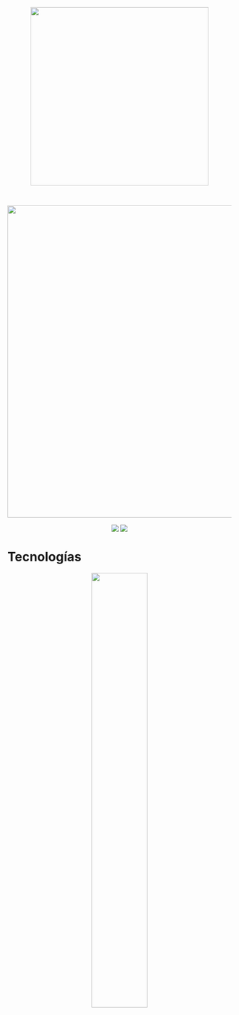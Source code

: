 
<p align="center">
  <img width="400" src="https://private-user-images.githubusercontent.com/108234679/299124201-6e46d342-b1e8-4aec-8975-8611c2c685b1.png?jwt=eyJhbGciOiJIUzI1NiIsInR5cCI6IkpXVCJ9.eyJpc3MiOiJnaXRodWIuY29tIiwiYXVkIjoicmF3LmdpdGh1YnVzZXJjb250ZW50LmNvbSIsImtleSI6ImtleTUiLCJleHAiOjE3MDYwNTA1MTYsIm5iZiI6MTcwNjA1MDIxNiwicGF0aCI6Ii8xMDgyMzQ2NzkvMjk5MTI0MjAxLTZlNDZkMzQyLWIxZTgtNGFlYy04OTc1LTg2MTFjMmM2ODViMS5wbmc_WC1BbXotQWxnb3JpdGhtPUFXUzQtSE1BQy1TSEEyNTYmWC1BbXotQ3JlZGVudGlhbD1BS0lBVkNPRFlMU0E1M1BRSzRaQSUyRjIwMjQwMTIzJTJGdXMtZWFzdC0xJTJGczMlMkZhd3M0X3JlcXVlc3QmWC1BbXotRGF0ZT0yMDI0MDEyM1QyMjUwMTZaJlgtQW16LUV4cGlyZXM9MzAwJlgtQW16LVNpZ25hdHVyZT0xMTlkOTYzOTUxOGE5MTEwZmRiZmI0ZTAzNmQxYWM2Y2U0OWU1MDQyNTExYTY4MDJiNTFiMTI5OGNlMTAzMTY4JlgtQW16LVNpZ25lZEhlYWRlcnM9aG9zdCZhY3Rvcl9pZD0wJmtleV9pZD0wJnJlcG9faWQ9MCJ9.ssOi0jrGg3iLYFf-XCClcxjfUzz-DmaKeE8B6wb_x20">
</p>

<br>


<p align="center" font-size=18px weight="700">
  <img width="700" src="https://private-user-images.githubusercontent.com/108234679/296388906-91bb99f9-66cc-49c3-8230-76a4c4fc5057.png?jwt=eyJhbGciOiJIUzI1NiIsInR5cCI6IkpXVCJ9.eyJpc3MiOiJnaXRodWIuY29tIiwiYXVkIjoicmF3LmdpdGh1YnVzZXJjb250ZW50LmNvbSIsImtleSI6ImtleTUiLCJleHAiOjE3MDYwNTA1NTksIm5iZiI6MTcwNjA1MDI1OSwicGF0aCI6Ii8xMDgyMzQ2NzkvMjk2Mzg4OTA2LTkxYmI5OWY5LTY2Y2MtNDljMy04MjMwLTc2YTRjNGZjNTA1Ny5wbmc_WC1BbXotQWxnb3JpdGhtPUFXUzQtSE1BQy1TSEEyNTYmWC1BbXotQ3JlZGVudGlhbD1BS0lBVkNPRFlMU0E1M1BRSzRaQSUyRjIwMjQwMTIzJTJGdXMtZWFzdC0xJTJGczMlMkZhd3M0X3JlcXVlc3QmWC1BbXotRGF0ZT0yMDI0MDEyM1QyMjUwNTlaJlgtQW16LUV4cGlyZXM9MzAwJlgtQW16LVNpZ25hdHVyZT01ZmYwMzRmYjJjZjg1MTlkMWQ5OWVkNjRkZWVkYmNjMGQ0ZWY4MTc3ZTEwZTM2MmZhNTg5MjQzNGJhODkwYzYxJlgtQW16LVNpZ25lZEhlYWRlcnM9aG9zdCZhY3Rvcl9pZD0wJmtleV9pZD0wJnJlcG9faWQ9MCJ9.tzg3pReVmw7YlrkywlJDVV95wJHRxDwvT3kBARKnrnI"
</p>

<p align="center">
<a href="https://github.com/DaniRox/DaniRox/issues/8#issue-2079872666"><img align="center" src="https://private-user-images.githubusercontent.com/108234679/296389717-d70d3db1-424f-4a67-8cef-516a09fc5bb2.png?jwt=eyJhbGciOiJIUzI1NiIsInR5cCI6IkpXVCJ9.eyJpc3MiOiJnaXRodWIuY29tIiwiYXVkIjoicmF3LmdpdGh1YnVzZXJjb250ZW50LmNvbSIsImtleSI6ImtleTUiLCJleHAiOjE3MDUxMDE3NjAsIm5iZiI6MTcwNTEwMTQ2MCwicGF0aCI6Ii8xMDgyMzQ2NzkvMjk2Mzg5NzE3LWQ3MGQzZGIxLTQyNGYtNGE2Ny04Y2VmLTUxNmEwOWZjNWJiMi5wbmc_WC1BbXotQWxnb3JpdGhtPUFXUzQtSE1BQy1TSEEyNTYmWC1BbXotQ3JlZGVudGlhbD1BS0lBVkNPRFlMU0E1M1BRSzRaQSUyRjIwMjQwMTEyJTJGdXMtZWFzdC0xJTJGczMlMkZhd3M0X3JlcXVlc3QmWC1BbXotRGF0ZT0yMDI0MDExMlQyMzE3NDBaJlgtQW16LUV4cGlyZXM9MzAwJlgtQW16LVNpZ25hdHVyZT03ZmM2MzRmMTY4ZDg4NzllY2UxMDM1YzJjODY3ODBmYmY5OGEzMTNkOGE0MTU1MDRlYmVjODUxMjEwNjA4MTI3JlgtQW16LVNpZ25lZEhlYWRlcnM9aG9zdCZhY3Rvcl9pZD0wJmtleV9pZD0wJnJlcG9faWQ9MCJ9.7j1Zm4NDhoe3ypjKXNHa6pv0JHvhySbj3khyqGPw5eU"></a>
<a href="mailto:hola@danirox.site" target="_blank"><img align="center" src="https://private-user-images.githubusercontent.com/108234679/296390245-d4e5e432-841c-4b26-9e6a-178fa73c40c5.png?jwt=eyJhbGciOiJIUzI1NiIsInR5cCI6IkpXVCJ9.eyJpc3MiOiJnaXRodWIuY29tIiwiYXVkIjoicmF3LmdpdGh1YnVzZXJjb250ZW50LmNvbSIsImtleSI6ImtleTUiLCJleHAiOjE3MDUxMDIwODksIm5iZiI6MTcwNTEwMTc4OSwicGF0aCI6Ii8xMDgyMzQ2NzkvMjk2MzkwMjQ1LWQ0ZTVlNDMyLTg0MWMtNGIyNi05ZTZhLTE3OGZhNzNjNDBjNS5wbmc_WC1BbXotQWxnb3JpdGhtPUFXUzQtSE1BQy1TSEEyNTYmWC1BbXotQ3JlZGVudGlhbD1BS0lBVkNPRFlMU0E1M1BRSzRaQSUyRjIwMjQwMTEyJTJGdXMtZWFzdC0xJTJGczMlMkZhd3M0X3JlcXVlc3QmWC1BbXotRGF0ZT0yMDI0MDExMlQyMzIzMDlaJlgtQW16LUV4cGlyZXM9MzAwJlgtQW16LVNpZ25hdHVyZT0wNmJiMTgzNjNhMzJjZDgzMjUwNzEwN2I3YWY3ZTVlZGVkM2QxMTZhNmUzYWEyZmNkYjAyNzMwZGIzNzg5YWVhJlgtQW16LVNpZ25lZEhlYWRlcnM9aG9zdCZhY3Rvcl9pZD0wJmtleV9pZD0wJnJlcG9faWQ9MCJ9.eyjnn2EAJldxTJjTgY9qH_Us_fu7nHqD5tl8pwTZKWk"></a>
</p>

  
<h1 font-size=14px>Tecnologías</h1>
<p align="center">
  <img width="50%" height="auto" src="https://user-images.githubusercontent.com/108234679/284703702-fa30e314-e0d8-443b-8495-8d2a625cbac6.png">
</p>
<br>
